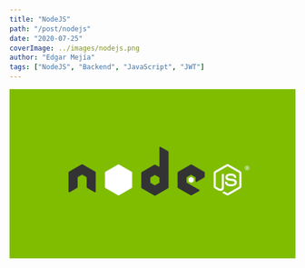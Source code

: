 ```yaml
---
title: "NodeJS"
path: "/post/nodejs"
date: "2020-07-25"
coverImage: ../images/nodejs.png
author: "Edgar Mejía"
tags: ["NodeJS", "Backend", "JavaScript", "JWT"]
---
```


![Angular CRUD](../images/nodejs.png)
